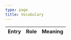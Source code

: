 ```yaml
---
type: page
title: Vocabulary
---
```


<style>
tbody tr:nth-of-type(odd) td {
    background-color: #eee;
}
tbody td {
    padding: 0.5rem;
    border: 1px solid white;
}
tbody tr td:first-child {
    font-weight: bolder;
}
</style>

<table id="vocab">
    <thead>
        <tr>
            <!--<th>ID</th>-->
            <th>Entry</th>
            <th>Role</th>
            <th>Meaning</th>
        </tr>
    </thead>
    <tbody id="vocab-list"></tbody>
</table>

<script src="/sql.js"></script>
<script type="text/javascript">
    var xhr = new XMLHttpRequest();
    xhr.open('GET', '/extras/nanon/vocabulary.sqlite3', true);
    xhr.responseType = 'arraybuffer';
    var body = document.getElementById('vocab-list');
    xhr.onload = function(e) {
        var uInt8Array = new Uint8Array(this.response);
        var db = new SQL.Database(uInt8Array);
        var contents = db.exec("SELECT * FROM words");
        contents[0].values.forEach((row) => {
            var tr = document.createElement('tr');

            /*var id = document.createElement('td');
            id.appendChild(document.createTextNode(row[0]))
            tr.appendChild(id);*/

            var entry = document.createElement('td');
            entry.appendChild(document.createTextNode(row[1]))
            tr.appendChild(entry);

            var role = document.createElement('td');
            role.appendChild(document.createTextNode(row[2]))
            tr.appendChild(role);

            var meaning = document.createElement('td');
            meaning.appendChild(document.createTextNode(row[3]))
            tr.appendChild(meaning);

            body.appendChild(tr);
        });
    };
    xhr.send();
</script>
